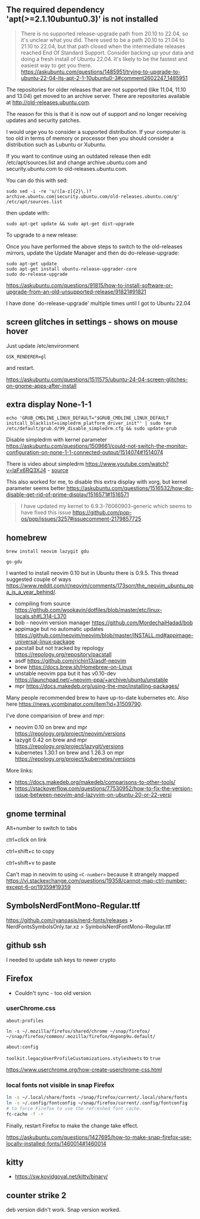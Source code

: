 ## The required dependency 'apt(>=2.1.10ubuntu0.3)' is not installed

> There is no supported release-upgrade path from 20.10 to 22.04, so it's unclear what you did. There used to be a path 20.10 to 21.04 to 21.10 to 22.04, but that path closed when the intermediate releases reached End Of Standard Support. Consider backing up your data and doing a fresh install of Ubuntu 22.04. It's likely to be the fastest and easiest way to get you there. https://askubuntu.com/questions/1485951/trying-to-upgrade-to-ubuntu-22-04-lts-apt-2-1-10ubuntu0-3#comment2602247_1485951

The repositories for older releases that are not supported (like 11.04, 11.10 and 13.04) get moved to an archive server. There are repositories available at http://old-releases.ubuntu.com.

The reason for this is that it is now out of support and no longer receiving updates and security patches.

I would urge you to consider a supported distribution. If your computer is too old in terms of memory or processor then you should consider a distribution such as Lubuntu or Xubuntu.

If you want to continue using an outdated release then edit /etc/apt/sources.list and change archive.ubuntu.com and security.ubuntu.com to old-releases.ubuntu.com.

You can do this with sed:

`sudo sed -i -re 's/([a-z]{2}\.)?archive.ubuntu.com|security.ubuntu.com/old-releases.ubuntu.com/g' /etc/apt/sources.list`

then update with:

`sudo apt-get update && sudo apt-get dist-upgrade`

To upgrade to a new release:

Once you have performed the above steps to switch to the old-releases mirrors, update the Update Manager and then do do-release-upgrade:

```
sudo apt-get update
sudo apt-get install ubuntu-release-upgrader-core
sudo do-release-upgrade
```

https://askubuntu.com/questions/91815/how-to-install-software-or-upgrade-from-an-old-unsupported-release/91821#91821

I have done `do-release-upgrade'  multiple  times until I got to Ubuntu 22.04

## screen glitches in settings - shows on mouse hover

Just update /etc/environment

`GSK_RENDERER=gl`

and restart.

https://askubuntu.com/questions/1511575/ubuntu-24-04-screen-glitches-on-gnome-apps-after-install

## extra display None-1-1

`echo 'GRUB_CMDLINE_LINUX_DEFAULT="$GRUB_CMDLINE_LINUX_DEFAULT initcall_blacklist=simpledrm_platform_driver_init"' | sudo tee /etc/default/grub.d/99_disable_simpledrm.cfg && sudo update-grub`

Disable simpledrm with kernel parameter https://askubuntu.com/questions/1509661/could-not-switch-the-monitor-configuration-on-none-1-1-connected-output/1514074#1514074

There is video about simpledrm https://www.youtube.com/watch?v=laFx6RQ3XJ4 - [source](https://www.reddit.com/r/pop_os/comments/1bvguqd/comment/ky1z1wn/)

This also worked for me, to disable this extra display with xorg, but kernel parameter seems better https://askubuntu.com/questions/1516532/how-do-disable-get-rid-of-prime-display/1516571#1516571

> I have updated my kernel to 6.9.3-76060903-generic which seems to have fixed this issue https://github.com/pop-os/pop/issues/3257#issuecomment-2179857725

## homebrew

`brew install neovim lazygit gdu`

`go-gdu`

I wanted to install neovim 0.10 but in Ubuntu there is 0.9.5. This thread suggested couple of ways https://www.reddit.com/r/neovim/comments/173sorr/the_neovim_ubuntu_ppa_is_a_year_behind/.

- compiling from source https://github.com/wookayin/dotfiles/blob/master/etc/linux-locals.sh#L314-L370
- bob - neovim version manager https://github.com/MordechaiHadad/bob
- appimage but no automatic updates https://github.com/neovim/neovim/blob/master/INSTALL.md#appimage-universal-linux-package
- pacstall but not tracked by repology https://repology.org/repository/pacstall
- asdf https://github.com/richin13/asdf-neovim
- brew https://docs.brew.sh/Homebrew-on-Linux
- unstable neovim ppa but it has v0.10-dev https://launchpad.net/~neovim-ppa/+archive/ubuntu/unstable
- mpr https://docs.makedeb.org/using-the-mpr/installing-packages/

Many people recommended brew to have up-to-date kubernetes etc. Also here https://news.ycombinator.com/item?id=31509790.

I've done comparision of brew and mpr:

- neovim 0.10 on brew and mpr https://repology.org/project/neovim/versions
- lazygit 0.42 on brew and mpr https://repology.org/project/lazygit/versions
- kubernetes 1.30.1 on brew and 1.26.3 on mpr https://repology.org/project/kubernetes/versions

More links:

- https://docs.makedeb.org/makedeb/comparisons-to-other-tools/
- https://stackoverflow.com/questions/77530952/how-to-fix-the-version-issue-between-neovim-and-lazyvim-on-ubuntu-20-or-22-versi

## gnome terminal

Alt+number to switch to tabs

ctrl+click on link

ctrl+shift+c to copy

ctrl+shift+v to paste

Can't map in neovim to using `<C-number>` because it strangely mapped https://vi.stackexchange.com/questions/19358/cannot-map-ctrl-number-except-6-or/19359#19359

## SymbolsNerdFontMono-Regular.ttf

https://github.com/ryanoasis/nerd-fonts/releases > NerdFontsSymbolsOnly.tar.xz > SymbolsNerdFontMono-Regular.ttf

## github ssh

I needed to update ssh keys to newer crypto

## Firefox

- Couldn't sync - too old version

### userChrome.css

`about:profiles`

`ln -s ~/.mozilla/firefox/shared/chrome ~/snap/firefox/ ~/snap/firefox/common/.mozilla/firefox/4nponp9u.default/`

`about:config`

`toolkit.legacyUserProfileCustomizations.stylesheets` to `true`

https://www.userchrome.org/how-create-userchrome-css.html

### local fonts not visible in snap Firefox

```bash
ln -s ~/.local/share/fonts ~/snap/firefox/current/.local/share/fonts
ln -s ~/.config/fontconfig ~/snap/firefox/current/.config/fontconfig
# to force Firefox to use the refreshed font cache.
fc-cache -f -r
```

Finally, restart Firefox to make the change take effect.

https://askubuntu.com/questions/1427695/how-to-make-snap-firefox-use-locally-installed-fonts/1460014#1460014

## kitty

- https://sw.kovidgoyal.net/kitty/binary/

## counter strike 2

deb version didn't work. Snap version worked.

